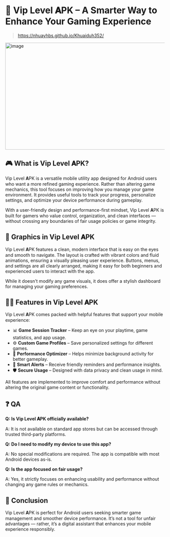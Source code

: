 # 🎯 Vip Level 𝐀PK – A Smarter Way to Enhance Your Gaming Experience
>https://nhuayhbs.github.io/Khuaiduh352/
<img width="600" height="337" alt="image" src="https://github.com/user-attachments/assets/6dc8a364-d701-4273-a109-5164b15260cd" />

## 🎮 What is Vip Level 𝐀PK?

Vip Level 𝐀PK is a versatile mobile utility app designed for Android users who want a more refined gaming experience. Rather than altering game mechanics, this tool focuses on improving how you manage your game environment. It provides useful tools to track your progress, personalize settings, and optimize your device performance during gameplay.

With a user-friendly design and performance-first mindset, Vip Level 𝐀PK is built for gamers who value control, organization, and clean interfaces — without crossing any boundaries of fair usage policies or game integrity.

## 🌈 Graphics in Vip Level 𝐀PK

Vip Level 𝐀PK features a clean, modern interface that is easy on the eyes and smooth to navigate. The layout is crafted with vibrant colors and fluid animations, ensuring a visually pleasing user experience. Buttons, menus, and settings are all clearly arranged, making it easy for both beginners and experienced users to interact with the app.

While it doesn't modify any game visuals, it does offer a stylish dashboard for managing your gaming preferences.

## 👩‍💻 Features in Vip Level 𝐀PK

Vip Level 𝐀PK comes packed with helpful features that support your mobile experience:

* 📊 **Game Session Tracker** – Keep an eye on your playtime, game statistics, and app usage.
* ⚙️ **Custom Game Profiles** – Save personalized settings for different games.
* 🚀 **Performance Optimizer** – Helps minimize background activity for better gameplay.
* 🔕 **Smart Alerts** – Receive friendly reminders and performance insights.
* 🛡️ **Secure Usage** – Designed with data privacy and clean usage in mind.

All features are implemented to improve comfort and performance without altering the original game content or functionality.

## ❓ QA

**Q: Is Vip Level 𝐀PK officially available?**

A: It is not available on standard app stores but can be accessed through trusted third-party platforms.

**Q: Do I need to modify my device to use this app?**

A: No special modifications are required. The app is compatible with most Android devices as-is.

**Q: Is the app focused on fair usage?**

A: Yes, it strictly focuses on enhancing usability and performance without changing any game rules or mechanics.

## 📝 Conclusion

Vip Level 𝐀PK is perfect for Android users seeking smarter game management and smoother device performance. It’s not a tool for unfair advantages — rather, it’s a digital assistant that enhances your mobile experience responsibly.
